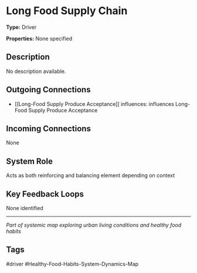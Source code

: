 # Long Food Supply Chain

**Type:** Driver

**Properties:** None specified

## Description
No description available.

## Outgoing Connections
- [[Long-Food Supply Produce Acceptance]] influences: influences Long-Food Supply Produce Acceptance

## Incoming Connections
None

## System Role
Acts as both reinforcing and balancing element depending on context

## Key Feedback Loops
None identified

---
*Part of systemic map exploring urban living conditions and healthy food habits*

## Tags
#driver #Healthy-Food-Habits-System-Dynamics-Map
